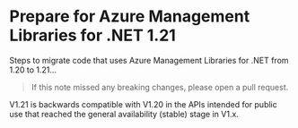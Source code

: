 # Prepare for Azure Management Libraries for .NET 1.21 #

Steps to migrate code that uses Azure Management Libraries for .NET from 1.20 to 1.21...

> If this note missed any breaking changes, please open a pull request.


V1.21 is backwards compatible with V1.20 in the APIs intended for public use that reached the general availability (stable) stage in V1.x.


